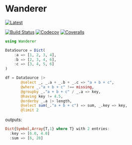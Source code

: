 # Wanderer

[![Latest](https://img.shields.io/badge/docs-latest-blue.svg)](https://thautwarm.github.io/Wanderer.jl/latest)

[![Build Status](https://travis-ci.org/thautwarm/Wanderer.jl.svg?branch=master)](https://travis-ci.org/thautwarm/Wanderer.jl)
[![Codecov](https://codecov.io/gh/thautwarm/Wanderer.jl/branch/master/graph/badge.svg)](https://codecov.io/gh/thautwarm/Wanderer.jl)
[![Coveralls](https://coveralls.io/repos/github/thautwarm/Wanderer.jl/badge.svg?branch=master)](https://coveralls.io/github/thautwarm/Wanderer.jl?branch=master)

```julia
using Wanderer

DataSource = Dict(
    :a => [1, 2, 3, 4],
    :b => [2, 3, 4, 6],
    :c => [3, 4, 5, 6]
)

df = DataSource |>
       @select _, _.a + _.b + _.c => "a + b + c",
       @where _."a + b + c" !== missing,
       @groupby _."a + b + c" / _.a => key,
       @having key != 4.5,
       @orderby _.a |> length,
       @select sum(_."a + b + c") => sum, _.key => key,
       @limit 2
```
outputs:
```julia
Dict{Symbol,Array{T,1} where T} with 2 entries:
  :key => [6.0, 4.0]
  :sum => [6, 28]
```